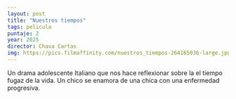 ```yaml
---
layout: post
title: "Nuestros tiempos"
tags: pelicula
puntaje: 2
year: 2025
director: Chava Cartas
img: https://pics.filmaffinity.com/nuestros_tiempos-264165036-large.jpg
---
```


Un drama adolescente Italiano que nos hace reflexionar sobre la el tiempo fugaz de la vida. Un chico se enamora de una chica con una enfermedad progresiva.
